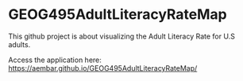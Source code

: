# GEOG495AdultLiteracyRateMap
This github project is about visualizing the Adult Literacy Rate for U.S adults. 

Access the application here: https://aembar.github.io/GEOG495AdultLiteracyRateMap/
